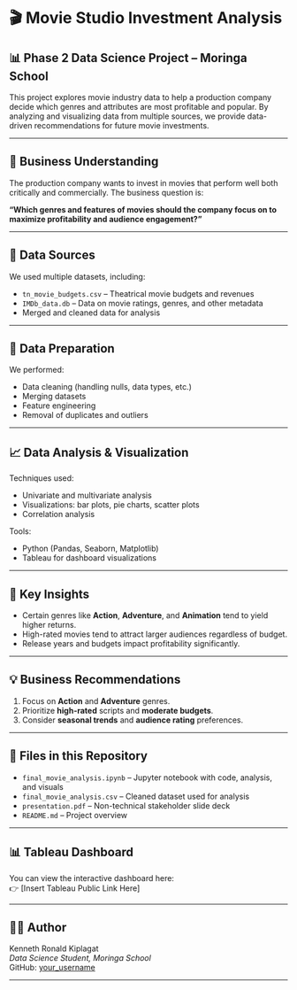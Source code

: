 # 🎬 Movie Studio Investment Analysis

## 📊 Phase 2 Data Science Project – Moringa School

This project explores movie industry data to help a production company decide which genres and attributes are most profitable and popular. By analyzing and visualizing data from multiple sources, we provide data-driven recommendations for future movie investments.

---

## 🧠 Business Understanding

The production company wants to invest in movies that perform well both critically and commercially. The business question is:

**“Which genres and features of movies should the company focus on to maximize profitability and audience engagement?”**

---

## 📂 Data Sources

We used multiple datasets, including:
- `tn_movie_budgets.csv` – Theatrical movie budgets and revenues
- `IMDb_data.db` – Data on movie ratings, genres, and other metadata
- Merged and cleaned data for analysis

---

## 🧹 Data Preparation

We performed:
- Data cleaning (handling nulls, data types, etc.)
- Merging datasets
- Feature engineering
- Removal of duplicates and outliers

---

## 📈 Data Analysis & Visualization

Techniques used:
- Univariate and multivariate analysis
- Visualizations: bar plots, pie charts, scatter plots
- Correlation analysis

Tools:
- Python (Pandas, Seaborn, Matplotlib)
- Tableau for dashboard visualizations

---

## 📌 Key Insights

- Certain genres like **Action**, **Adventure**, and **Animation** tend to yield higher returns.
- High-rated movies tend to attract larger audiences regardless of budget.
- Release years and budgets impact profitability significantly.

---

## 💡 Business Recommendations

1. Focus on **Action** and **Adventure** genres.
2. Prioritize **high-rated** scripts and **moderate budgets**.
3. Consider **seasonal trends** and **audience rating** preferences.

---

## 📎 Files in this Repository

- `final_movie_analysis.ipynb` – Jupyter notebook with code, analysis, and visuals
- `final_movie_analysis.csv` – Cleaned dataset used for analysis
- `presentation.pdf` – Non-technical stakeholder slide deck
- `README.md` – Project overview

---

## 📊 Tableau Dashboard

You can view the interactive dashboard here:  
👉 [Insert Tableau Public Link Here]

---

## 🧑‍💻 Author

Kenneth Ronald Kiplagat  
_Data Science Student, Moringa School_  
GitHub: [your_username](https://github.com/your_username)

---

